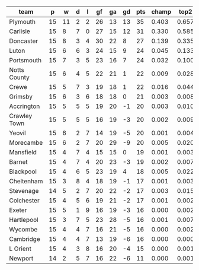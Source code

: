 |     team     | p  | w  | d | l | gf | ga | gd | pts | champ | top2  | top3  | top4  |  5-7  | bot4  | bot3  | bot2  |
|--------------|----|----|---|---|----|----|----|-----|-------|-------|-------|-------|-------|-------|-------|-------|
| Plymouth     | 15 | 11 | 2 | 2 | 26 | 13 | 13 |  35 | 0.403 | 0.657 | 0.799 | 0.875 | 0.092 | 0.000 | 0.000 | 0.000|
| Carlisle     | 15 |  8 | 7 | 0 | 27 | 15 | 12 |  31 | 0.330 | 0.585 | 0.741 | 0.830 | 0.121 | 0.000 | 0.000 | 0.000|
| Doncaster    | 15 |  8 | 3 | 4 | 30 | 22 |  8 |  27 | 0.139 | 0.335 | 0.516 | 0.652 | 0.209 | 0.001 | 0.001 | 0.000|
| Luton        | 15 |  6 | 6 | 3 | 24 | 15 |  9 |  24 | 0.045 | 0.133 | 0.257 | 0.380 | 0.279 | 0.007 | 0.004 | 0.002|
| Portsmouth   | 15 |  7 | 3 | 5 | 23 | 16 |  7 |  24 | 0.032 | 0.100 | 0.207 | 0.332 | 0.282 | 0.010 | 0.007 | 0.004|
| Notts County | 15 |  6 | 4 | 5 | 22 | 21 |  1 |  22 | 0.009 | 0.028 | 0.066 | 0.115 | 0.209 | 0.059 | 0.039 | 0.022|
| Crewe        | 15 |  5 | 7 | 3 | 19 | 18 |  1 |  22 | 0.016 | 0.044 | 0.100 | 0.174 | 0.239 | 0.036 | 0.023 | 0.011|
| Grimsby      | 15 |  6 | 3 | 6 | 18 | 18 |  0 |  21 | 0.003 | 0.008 | 0.023 | 0.045 | 0.114 | 0.149 | 0.103 | 0.062|
| Accrington   | 15 |  5 | 5 | 5 | 19 | 20 | -1 |  20 | 0.003 | 0.010 | 0.027 | 0.051 | 0.122 | 0.139 | 0.099 | 0.061|
| Crawley Town | 15 |  5 | 5 | 5 | 16 | 19 | -3 |  20 | 0.002 | 0.009 | 0.023 | 0.052 | 0.115 | 0.140 | 0.097 | 0.056|
| Yeovil       | 15 |  6 | 2 | 7 | 14 | 19 | -5 |  20 | 0.001 | 0.004 | 0.012 | 0.029 | 0.092 | 0.193 | 0.137 | 0.085|
| Morecambe    | 15 |  6 | 2 | 7 | 20 | 29 | -9 |  20 | 0.005 | 0.020 | 0.050 | 0.098 | 0.192 | 0.074 | 0.050 | 0.026|
| Mansfield    | 15 |  4 | 7 | 4 | 15 | 15 |  0 |  19 | 0.001 | 0.003 | 0.009 | 0.018 | 0.057 | 0.277 | 0.204 | 0.135|
| Barnet       | 15 |  4 | 7 | 4 | 20 | 23 | -3 |  19 | 0.002 | 0.007 | 0.022 | 0.041 | 0.109 | 0.152 | 0.106 | 0.062|
| Blackpool    | 15 |  4 | 6 | 5 | 23 | 19 |  4 |  18 | 0.005 | 0.022 | 0.054 | 0.102 | 0.188 | 0.066 | 0.042 | 0.025|
| Cheltenham   | 15 |  3 | 8 | 4 | 18 | 19 | -1 |  17 | 0.001 | 0.003 | 0.007 | 0.018 | 0.065 | 0.253 | 0.190 | 0.128|
| Stevenage    | 14 |  5 | 2 | 7 | 20 | 22 | -2 |  17 | 0.003 | 0.015 | 0.038 | 0.077 | 0.159 | 0.105 | 0.072 | 0.043|
| Colchester   | 15 |  4 | 5 | 6 | 19 | 21 | -2 |  17 | 0.001 | 0.002 | 0.009 | 0.021 | 0.059 | 0.266 | 0.198 | 0.131|
| Exeter       | 15 |  5 | 1 | 9 | 16 | 19 | -3 |  16 | 0.000 | 0.002 | 0.008 | 0.015 | 0.051 | 0.298 | 0.229 | 0.154|
| Hartlepool   | 15 |  3 | 7 | 5 | 23 | 28 | -5 |  16 | 0.001 | 0.007 | 0.017 | 0.038 | 0.101 | 0.183 | 0.129 | 0.084|
| Wycombe      | 15 |  4 | 4 | 7 | 16 | 21 | -5 |  16 | 0.000 | 0.002 | 0.006 | 0.014 | 0.054 | 0.313 | 0.244 | 0.164|
| Cambridge    | 15 |  4 | 4 | 7 | 13 | 19 | -6 |  16 | 0.000 | 0.000 | 0.003 | 0.006 | 0.029 | 0.447 | 0.360 | 0.264|
| L Orient     | 15 |  4 | 3 | 8 | 16 | 20 | -4 |  15 | 0.000 | 0.001 | 0.004 | 0.008 | 0.035 | 0.389 | 0.309 | 0.217|
| Newport      | 14 |  2 | 5 | 7 | 16 | 22 | -6 |  11 | 0.000 | 0.001 | 0.003 | 0.008 | 0.029 | 0.441 | 0.360 | 0.266|
